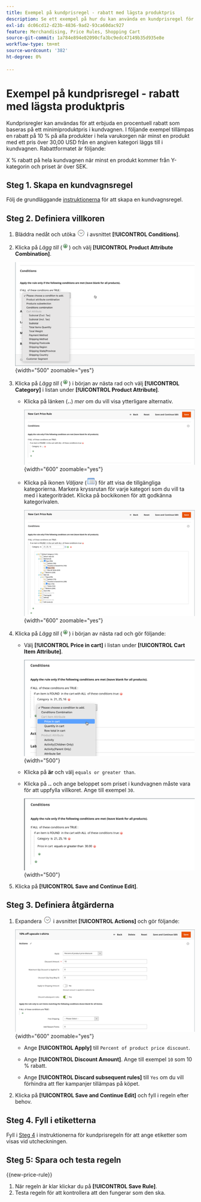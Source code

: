 ```yaml
---
title: Exempel på kundprisregel - rabatt med lägsta produktpris
description: Se ett exempel på hur du kan använda en kundprisregel för att erbjuda en rabatt med ett lägsta produktpris.
exl-id: dc06cd12-d23b-4836-9ad2-93ca60dac927
feature: Merchandising, Price Rules, Shopping Cart
source-git-commit: 1a784e894e02090cfa3bc9edc47149b35d935e8e
workflow-type: tm+mt
source-wordcount: '382'
ht-degree: 0%

---
```


# Exempel på kundprisregel - rabatt med lägsta produktpris

Kundprisregler kan användas för att erbjuda en procentuell rabatt som baseras på ett minimiproduktpris i kundvagnen. I följande exempel tillämpas en rabatt på 10 % på alla produkter i hela varukorgen när minst en produkt med ett pris över 30,00 USD från en angiven kategori läggs till i kundvagnen. Rabattformatet är följande:

X % rabatt på hela kundvagnen när minst en produkt kommer från Y-kategorin och priset är över SEK.

## Steg 1. Skapa en kundvagnsregel

Följ de grundläggande [instruktionerna](price-rules-cart.md) för att skapa en kundvagnsregel.

## Steg 2. Definiera villkoren

1. Bläddra nedåt och utöka ![Expansionsväljaren](../assets/icon-display-expand.png) i avsnittet **[!UICONTROL Conditions]**.

1. Klicka på _Lägg till_ (![Lägg till ikon](../assets/icon-add-green-circle.png)) och välj **[!UICONTROL Product Attribute Combination]**.

   ![Villkor för kundprisregel - kombination av produktattribut](./assets/condition1.png){width="500" zoomable="yes"}

1. Klicka på _Lägg till_ (![Lägg till ikon](../assets/icon-add-green-circle.png)) i början av nästa rad och välj **[!UICONTROL Category]** i listan under **[!UICONTROL Product Attribute]**.

   - Klicka på länken (**..**) _mer_ om du vill visa ytterligare alternativ.

     ![Villkor för kundprisregel - kategorialternativ](./assets/condition3.png){width="600" zoomable="yes"}

   - Klicka på ikonen _Väljare_ (![Lista-ikon](../assets/icon-list-chooser.png)) för att visa de tillgängliga kategorierna. Markera kryssrutan för varje kategori som du vill ta med i kategoriträdet. Klicka på bockikonen för att godkänna kategorivalen.

     ![Villkor för kundprisregel - kategori](./assets/condition4.png){width="600" zoomable="yes"}

1. Klicka på _Lägg till_ (![Lägg till ikon](../assets/icon-add-green-circle.png)) i början av nästa rad och gör följande:

   - Välj **[!UICONTROL Price in cart]** i listan under **[!UICONTROL Cart Item Attribute]**.

     ![Villkor för kundprisregel - kundvagnsartikelattribut](./assets/condition5.png){width="500"}

   - Klicka på **är** och välj `equals or greater than`.

   - Klicka på **..** och ange beloppet som priset i kundvagnen måste vara för att uppfylla villkoret. Ange till exempel `30`.

     ![Villkor för kundprisregel - pris i kundvagn](./assets/condition6.png){width="500"}

1. Klicka på **[!UICONTROL Save and Continue Edit]**.

## Steg 3. Definiera åtgärderna

1. Expandera ![Expansionsväljaren](../assets/icon-display-expand.png) i avsnittet **[!UICONTROL Actions]** och gör följande:

   ![Åtgärder för kundprisregel](./assets/minimum-discount-actions.png){width="600" zoomable="yes"}

   - Ange **[!UICONTROL Apply]** till `Percent of product price discount`.

   - Ange **[!UICONTROL Discount Amount]**. Ange till exempel `10` som 10 % rabatt.

   - Ange **[!UICONTROL Discard subsequent rules]** till `Yes` om du vill förhindra att fler kampanjer tillämpas på köpet.

1. Klicka på **[!UICONTROL Save and Continue Edit]** och fyll i regeln efter behov.

## Steg 4. Fyll i etiketterna

Fyll i [Steg 4](price-rules-cart.md) i instruktionerna för kundprisregeln för att ange etiketter som visas vid utcheckningen.

## Steg 5: Spara och testa regeln

{{new-price-rule}}

1. När regeln är klar klickar du på **[!UICONTROL Save Rule]**.
1. Testa regeln för att kontrollera att den fungerar som den ska.
